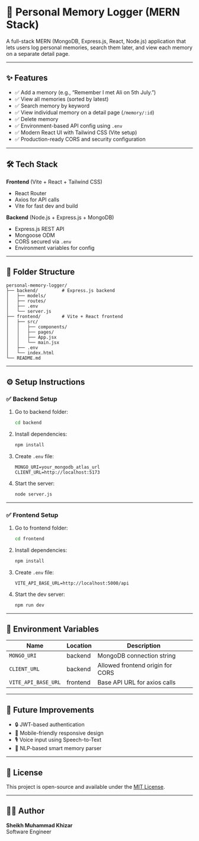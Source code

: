 
# 🧠 Personal Memory Logger (MERN Stack)

A full-stack MERN (MongoDB, Express.js, React, Node.js) application that lets users log personal memories, search them later, and view each memory on a separate detail page.

---

## ✨ Features

- ✅ Add a memory (e.g., “Remember I met Ali on 5th July.”)
- ✅ View all memories (sorted by latest)
- ✅ Search memory by keyword
- ✅ View individual memory on a detail page (`/memory/:id`)
- ✅ Delete memory
- ✅ Environment-based API config using `.env`
- ✅ Modern React UI with Tailwind CSS (Vite setup)
- ✅ Production-ready CORS and security configuration

---

## 🛠 Tech Stack

**Frontend** (Vite + React + Tailwind CSS)
- React Router
- Axios for API calls
- Vite for fast dev and build

**Backend** (Node.js + Express.js + MongoDB)
- Express.js REST API
- Mongoose ODM
- CORS secured via `.env`
- Environment variables for config

---

## 📂 Folder Structure

```
personal-memory-logger/
├── backend/         # Express.js backend
│   ├── models/
│   ├── routes/
│   ├── .env
│   └── server.js
├── frontend/        # Vite + React frontend
│   ├── src/
│   │   ├── components/
│   │   ├── pages/
│   │   ├── App.jsx
│   │   └── main.jsx
│   ├── .env
│   └── index.html
└── README.md
```

---

## ⚙️ Setup Instructions

### ✅ Backend Setup

1. Go to backend folder:
   ```bash
   cd backend
   ```

2. Install dependencies:
   ```bash
   npm install
   ```

3. Create `.env` file:
   ```env
   MONGO_URI=your_mongodb_atlas_url
   CLIENT_URL=http://localhost:5173
   ```

4. Start the server:
   ```bash
   node server.js
   ```

---

### ✅ Frontend Setup

1. Go to frontend folder:
   ```bash
   cd frontend
   ```

2. Install dependencies:
   ```bash
   npm install
   ```

3. Create `.env` file:
   ```env
   VITE_API_BASE_URL=http://localhost:5000/api
   ```

4. Start the dev server:
   ```bash
   npm run dev
   ```

---

## 🔐 Environment Variables

| Name               | Location   | Description                     |
|--------------------|------------|---------------------------------|
| `MONGO_URI`        | backend    | MongoDB connection string       |
| `CLIENT_URL`       | backend    | Allowed frontend origin for CORS |
| `VITE_API_BASE_URL`| frontend   | Base API URL for axios calls    |

---

## 🚀 Future Improvements

- 🔒 JWT-based authentication
- 📱 Mobile-friendly responsive design
- 🎙️ Voice input using Speech-to-Text
- 🧠 NLP-based smart memory parser

---

## 📄 License

This project is open-source and available under the [MIT License](LICENSE).

---

## 👨‍💻 Author

**Sheikh Muhammad Khizar**  
Software Engineer

